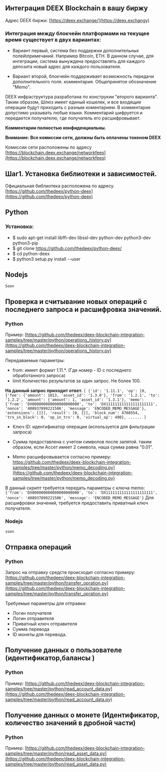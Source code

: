 ## **Интеграция DEEX Blockchain в вашу биржу**

Адрес DEEX биржи: [https://deex.exchange/](https://deex.exchangу)

### Интеграция между блокчейн платформами на текущее время существует в двух вариантах:

- Вариант первый, система без поддержки дополнительных полей\примечаний. Например Bitcoin, ETH. В данном случае, для интеграции, система вынуждена предоставлять для каждого депозита новый адрес для каждого пользователя.

- Вариант второй, блокчейн поддерживает возможность передачи дополнительного поля. комментария. Общепринятое обозначение "Memo".

DEEX инфраструктура разработана по конструкии "второго варианта". Таким образом, Шлюз имеет единый кошелек, и все входящие операции будут приходить с разным коментарием. В комментарие допустимо указывать любые языки.  Комментарий шифруется и передается получателю, где получатель его расшифровывает. 

**Комментарии полностью конфиденциальны.**

**Внимание: Все комиссии сети, должны быть оплачены токеном DEEX**

Комиссии сети расположены по адресу [https://blockchain.deex.exchange/networkfees](https://blockchain.deex.exchange/networkfees)

## Шаг1. Установка библиотеки и зависимостей.

Официальная библиотека расположена по адресу. [https://github.com/thedeex/python-deex](https://github.com/thedeex/python-deex)

## Python

### Установка: 

- $ sudo apt-get install libffi-dev libssl-dev python-dev python3-dev python3-pip
- $ git clone https://github.com/thedeex/python-deex/
- $ cd python-deex
- $ python3 setup.py install --user

##  Nodejs

``Soon``

## Проверка и считывание новых операций с последнего запроса и расшифровка значений.

### Python

Пример:  [https://github.com/thedeex/deex-blockchain-integration-samples/tree/master/python/operations_history.py](https://github.com/thedeex/deex-blockchain-integration-samples/tree/master/python/operations_history.py)

Передаваемые параметры:
- from: имеет формат 1.11.*. (Где номер - ID с последнего обработанного запроса)
- limit Количество результатов за один запрос. Не более 100.

**На данный запрос приходит ответ.**
``[
{'id': '1.11.1', 'op': [0, {'fee': {'amount': 1013, 'asset_id': '1.3.0'}, 'from': '1.2.1', 'to': '1.2.2', 'amount': {'amount': 1, 'asset_id': '1.3.1'}, 'memo': {'from': 'DX000000000000000000000', 'to': 'DX111111111111111111111', 'nonce': '408937899221506', 'message': 'ENCODED_MEMO_MESSAGE'}, 'extensions': []}], 'result': [0, {}], 'block_num': 4708554, 'trx_in_block': 0, 'op_in_trx': 0, 'virtual_op': 490},
......
]``

- Ключ ID: идентификатор операции (используется для фильтрации запроса)
- Сумма предоставлена с учетом символов после запятой. таким образом, если Ассет имеет 2 символа, наша сумма равна "0.01".

- Memo расшифровывается согласно примеру: https://github.com/thedeex/deex-blockchain-integration-samples/tree/master/python/memo_decoding.py](https://github.com/thedeex/deex-blockchain-integration-samples/tree/master/python/memo_decoding.py)

В данный скрипт требуется передать параметры с ключа memo:
``{'from': 'DX000000000000000000000', 'to': 'DX111111111111111111111', 'nonce': '408937899221506', 'message': 'ENCODED_MEMO_MESSAGE'}``
Для расшифровки значений, требуется предоставить приватный ключ получателя.

### Nodejs
``soon``

## Отправка операций

### Python
Запрос на отправку средств происходит согласно примеру: [https://github.com/thedeex/deex-blockchain-integration-samples/tree/master/python/transfer_opration.py](https://github.com/thedeex/deex-blockchain-integration-samples/tree/master/python/transfer_opration.py)

Требуемые параметры для отправки:
 - Логин получателя
 - Логин отправителя
 - Приватный ключ отправителя
 - Сумма перевода
 -  ID монеты для перевода.
 


## Получение данных о пользователе (идентификатор,балансы )

### Python
Пример: [https://github.com/thedeex/deex-blockchain-integration-samples/tree/master/python/read_account_data.py](https://github.com/thedeex/deex-blockchain-integration-samples/tree/master/python/read_account_data.py)


## Получение данных о монете (Идентификатор, количество значений в дробной части)

### Python
Пример: [https://github.com/thedeex/deex-blockchain-integration-samples/tree/master/python/read_asset_data.py](https://github.com/thedeex/deex-blockchain-integration-samples/tree/master/python/read_asset_data.py)
